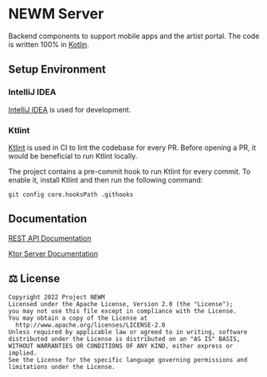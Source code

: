 # NEWM Server
Backend components to support mobile apps and the artist portal. The code is written 100% in [Kotlin](https://kotlinlang.org).

## Setup Environment
### IntelliJ IDEA
[IntelliJ IDEA](https://www.jetbrains.com/idea) is used for development.  

### Ktlint
[Ktlint]("https://ktlint.github.io/") is used in CI to lint the codebase for every PR.
Before opening a PR, it would be beneficial to run Ktlint locally. 

The project contains a pre-commit hook to run Ktlint for every commit. To enable it, 
install Ktlint and then run the following command:

`git config core.hooksPath .githooks`

## Documentation

[REST API Documentation](api-docs/README.md)

[Ktor Server Documentation](https://ktor.io/docs/ktor-server.html)

## ⚖️ License

```
Copyright 2022 Project NEWM
Licensed under the Apache License, Version 2.0 (the "License");
you may not use this file except in compliance with the License.
You may obtain a copy of the License at
  http://www.apache.org/licenses/LICENSE-2.0
Unless required by applicable law or agreed to in writing, software
distributed under the License is distributed on an "AS IS" BASIS,
WITHOUT WARRANTIES OR CONDITIONS OF ANY KIND, either express or implied.
See the License for the specific language governing permissions and
limitations under the License.
```
